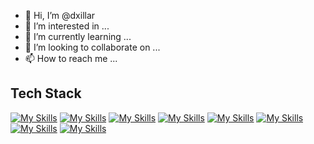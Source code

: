 - 👋 Hi, I’m @dxillar
- 👀 I’m interested in ...
- 🌱 I’m currently learning ...
- 💞️ I’m looking to collaborate on ...
- 📫 How to reach me ...

## Tech Stack
[![My Skills](https://skillicons.dev/icons?i=python,js)](https://skillicons.dev)
[![My Skills](https://skillicons.dev/icons?i=aws)](https://skillicons.dev)
[![My Skills](https://skillicons.dev/icons?i=django,nodejs)](https://skillicons.dev)
[![My Skills](https://skillicons.dev/icons?i=postgres,mongodb,redis,dynamodb)](https://skillicons.dev)
[![My Skills](https://skillicons.dev/icons?i=docker,nginx)](https://skillicons.dev)
[![My Skills](https://skillicons.dev/icons?i=react)](https://skillicons.dev)
[![My Skills](https://skillicons.dev/icons?i=git,vim)](https://skillicons.dev)
[![My Skills](https://skillicons.dev/icons?i=linux)](https://skillicons.dev)
